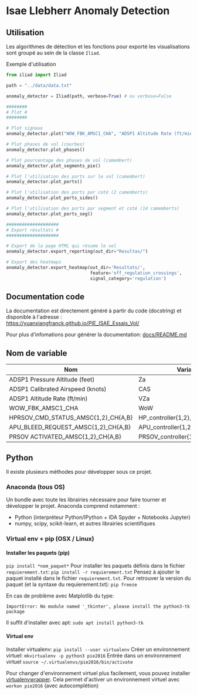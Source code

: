 # Isae LIebherr Anomaly Detection

## Utilisation

Les algorithmes de détection et les fonctions pour exporté les visualisations sont groupé au sein de la classe `Iliad`.

Exemple d'utilisation

```python
from iliad import Iliad

path = "../data/data.txt"

anomaly_detector = Iliad(path, verbose=True) # ou verbose=False

########
# Plot #
########

# Plot signaux
anomaly_detector.plot("WOW_FBK_AMSC1_CHA", "ADSP1 Altitude Rate (ft/min)") # La fonction accepte autant d'argument que de signaux à tracer

# Plot phases de vol (courbes)
anomaly_detector.plot_phases()

# Plot pourcentage des phases de vol (camembert)
anomaly_detector.plot_segments_pie()

# Plot l'utilisation des ports sur le vol (camembert)
anomaly_detector.plot_ports()

# Plot l'utilisation des ports par coté (2 camemberts)
anomaly_detector.plot_ports_sides()

# Plot l'utilisation des ports par segment et coté (14 camemberts)
anomaly_detector.plot_ports_seg()

####################
# Export résultats #
####################

# Export de la page HTML qui résume le vol
anomaly_detector.export_reporting(out_dir="Resultas/")

# Export des heatmaps
anomaly_detector.export_heatmap(out_dir='Resultats/',
                                feature='off_regulation_crossings',
                                signal_category='regulation')
```

## Documentation code

La documentation est directement généré à partir du code (docstring) et disponible à l'adresse : https://yuanxiangfranck.github.io/PIE_ISAE_Essais_Vol/

Pour plus d'infomations pour générer la documentation: [docs/README.md](https://github.com/YuanxiangFranck/PIE_ISAE_Essais_Vol/blob/master/docs/README.md)

## Nom de variable

| Nom                                 | Variable                          | Unité  |
| ----------------------------------- | --------------------------------- | ------ |
| ADSP1 Pressure Altitude (feet)      | Za                                | ft     |
| ADSP1 Calibrated Airspeed (knots)   | CAS                               | kts    |
| ADSP1 Altitude Rate (ft/min)        | VZa                               | ft/min |
| WOW_FBK_AMSC1_CHA                   | WoW                               | bool   |
| HPRSOV_CMD_STATUS_AMSC{1,2}_CH{A,B} | HP_controller{1,2}_ch{A,B}_cmd    | bool   |
| APU_BLEED_REQUEST_AMSC{1,2}_CH{A,B} | APU_controller{1,2}_ch{A,B}_cmd   | bool   |
| PRSOV ACTIVATED_AMSC{1,2}_CH{A,B}   | PRSOV_controller{1,2}_ch{A,B}_cmd | bool   |

## Python

Il existe plusieurs méthodes pour développer sous ce projet.

### Anaconda (tous OS)

Un bundle avec toute les librairies nécessaire pour faire tourner et développer le projet.
Anaconda comprend notamment :
* Python (interpréteur Python/IPython + IDA Spyder + Notebooks Jupyter)
* numpy, scipy, scikit-learn, et autres librairies scientifiques

### Virtual env + pip (OSX / Linux)

#### Installer les paquets (pip)

`pip install *nom_paquet*`
Pour installer les paquets définis dans le fichier `requierement.txt`: `pip install -r requierement.txt`
Pensez à ajouter le paquet installé dans le fichier `requierement.txt`.
Pour retrouver la version du paquet (et la syntaxe du requierement.txt): `pip freeze`

En cas de problème avec Matplotlib du type:
```
ImportError: No module named '_tkinter', please install the python3-tk package
```

Il suffit d'installer avec apt:  `sudo apt install python3-tk`
#### Virtual env

Installer virtualenv: `pip install --user virtualenv`
Créer un environnement virtuel: `mkvirtualenv -p python3 pie2016`
Entrée dans un environnement virtuel `source ~/.virtualenvs/pie2016/bin/activate`

Pour changer d'environnement virtuel plus facilement, vous pouvez installer [virtualenvwrapper](https://virtualenvwrapper.readthedocs.io/en/latest/). Cela permet d'activer un environnement virtuel avec `workon pie2016` (avec autocomplétion)
